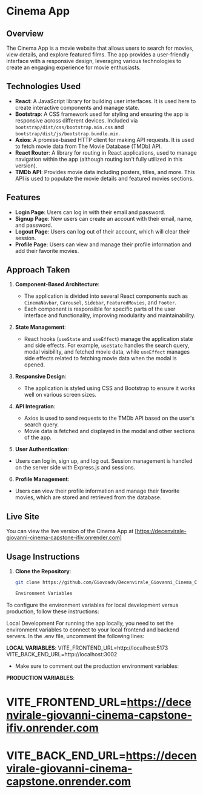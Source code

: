 # Cinema App

## Overview

The Cinema App is a movie website that allows users to search for movies, view details, and explore featured films. The app provides a user-friendly interface with a responsive design, leveraging various technologies to create an engaging experience for movie enthusiasts.

## Technologies Used

- **React**: A JavaScript library for building user interfaces. It is used here to create interactive components and manage state.
- **Bootstrap**: A CSS framework used for styling and ensuring the app is responsive across different devices. Included via `bootstrap/dist/css/bootstrap.min.css` and `bootstrap/dist/js/bootstrap.bundle.min`.
- **Axios**: A promise-based HTTP client for making API requests. It is used to fetch movie data from The Movie Database (TMDb) API.
- **React Router**: A library for routing in React applications, used to manage navigation within the app (although routing isn't fully utilized in this version).
- **TMDb API**: Provides movie data including posters, titles, and more. This API is used to populate the movie details and featured movies sections.


## Features
- **Login Page**: Users can log in with their email and password.
- **Signup Page**: New users can create an account with their email, name, and password.
- **Logout Page**: Users can log out of their account, which will clear their session.
- **Profile Page**: Users can view and manage their profile information and add their favorite movies.

## Approach Taken

1. **Component-Based Architecture**:
   - The application is divided into several React components such as `CinemaNavbar`, `Carousel`, `Sidebar`, `FeaturedMovies`, and `Footer`.
   - Each component is responsible for specific parts of the user interface and functionality, improving modularity and maintainability.

2. **State Management**:
   - React hooks (`useState` and `useEffect`) manage the application state and side effects. For example, `useState` handles the search query, modal visibility, and fetched movie data, while `useEffect` manages side effects related to fetching movie data when the modal is opened.

3. **Responsive Design**:
   - The application is styled using CSS and Bootstrap to ensure it works well on various screen sizes.

4. **API Integration**:
   - Axios is used to send requests to the TMDb API based on the user's search query.
   - Movie data is fetched and displayed in the modal and other sections of the app.

5.   **User Authentication**:

- Users can log in, sign up, and log out. Session management is handled on the server side with Express.js and sessions.

6.   **Profile Management**:

- Users can view their profile information and manage their favorite movies, which are stored and retrieved from the database.

## Live Site

You can view the live version of the Cinema App at [https://decenvirale-giovanni-cinema-capstone-ifiv.onrender.com]

## Usage Instructions

1. **Clone the Repository**:
   ```bash
   git clone https://github.com/Giovoadv/Decenvirale_Giovanni_Cinema_Capstone.git

   Environment Variables
To configure the environment variables for local development versus production, follow these instructions:

Local Development
For running the app locally, you need to set the environment variables to connect to your local frontend and backend servers. In the .env file, uncomment the following lines:

**LOCAL VARIABLES**:
VITE_FRONTEND_URL=http://localhost:5173
VITE_BACK_END_URL=http://localhost:3002

- Make sure to comment out the production environment variables:

**PRODUCTION VARIABLES**:
# VITE_FRONTEND_URL=https://decenvirale-giovanni-cinema-capstone-ifiv.onrender.com
# VITE_BACK_END_URL=https://decenvirale-giovanni-cinema-capstone.onrender.com


